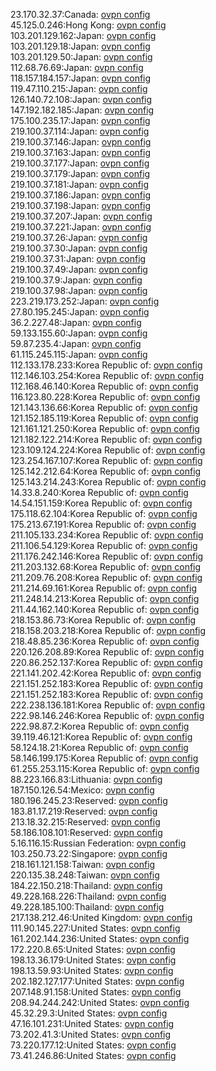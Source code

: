 23.170.32.37:Canada: [ovpn config](vpn/23_170_32_37.ovpn)  
45.125.0.246:Hong Kong: [ovpn config](vpn/45_125_0_246.ovpn)  
103.201.129.162:Japan: [ovpn config](vpn/103_201_129_162.ovpn)  
103.201.129.18:Japan: [ovpn config](vpn/103_201_129_18.ovpn)  
103.201.129.50:Japan: [ovpn config](vpn/103_201_129_50.ovpn)  
112.68.76.69:Japan: [ovpn config](vpn/112_68_76_69.ovpn)  
118.157.184.157:Japan: [ovpn config](vpn/118_157_184_157.ovpn)  
119.47.110.215:Japan: [ovpn config](vpn/119_47_110_215.ovpn)  
126.140.72.108:Japan: [ovpn config](vpn/126_140_72_108.ovpn)  
147.192.182.185:Japan: [ovpn config](vpn/147_192_182_185.ovpn)  
175.100.235.17:Japan: [ovpn config](vpn/175_100_235_17.ovpn)  
219.100.37.114:Japan: [ovpn config](vpn/219_100_37_114.ovpn)  
219.100.37.146:Japan: [ovpn config](vpn/219_100_37_146.ovpn)  
219.100.37.163:Japan: [ovpn config](vpn/219_100_37_163.ovpn)  
219.100.37.177:Japan: [ovpn config](vpn/219_100_37_177.ovpn)  
219.100.37.179:Japan: [ovpn config](vpn/219_100_37_179.ovpn)  
219.100.37.181:Japan: [ovpn config](vpn/219_100_37_181.ovpn)  
219.100.37.186:Japan: [ovpn config](vpn/219_100_37_186.ovpn)  
219.100.37.198:Japan: [ovpn config](vpn/219_100_37_198.ovpn)  
219.100.37.207:Japan: [ovpn config](vpn/219_100_37_207.ovpn)  
219.100.37.221:Japan: [ovpn config](vpn/219_100_37_221.ovpn)  
219.100.37.26:Japan: [ovpn config](vpn/219_100_37_26.ovpn)  
219.100.37.30:Japan: [ovpn config](vpn/219_100_37_30.ovpn)  
219.100.37.31:Japan: [ovpn config](vpn/219_100_37_31.ovpn)  
219.100.37.49:Japan: [ovpn config](vpn/219_100_37_49.ovpn)  
219.100.37.9:Japan: [ovpn config](vpn/219_100_37_9.ovpn)  
219.100.37.98:Japan: [ovpn config](vpn/219_100_37_98.ovpn)  
223.219.173.252:Japan: [ovpn config](vpn/223_219_173_252.ovpn)  
27.80.195.245:Japan: [ovpn config](vpn/27_80_195_245.ovpn)  
36.2.227.48:Japan: [ovpn config](vpn/36_2_227_48.ovpn)  
59.133.155.60:Japan: [ovpn config](vpn/59_133_155_60.ovpn)  
59.87.235.4:Japan: [ovpn config](vpn/59_87_235_4.ovpn)  
61.115.245.115:Japan: [ovpn config](vpn/61_115_245_115.ovpn)  
112.133.178.233:Korea Republic of: [ovpn config](vpn/112_133_178_233.ovpn)  
112.146.103.254:Korea Republic of: [ovpn config](vpn/112_146_103_254.ovpn)  
112.168.46.140:Korea Republic of: [ovpn config](vpn/112_168_46_140.ovpn)  
116.123.80.228:Korea Republic of: [ovpn config](vpn/116_123_80_228.ovpn)  
121.143.136.66:Korea Republic of: [ovpn config](vpn/121_143_136_66.ovpn)  
121.152.185.119:Korea Republic of: [ovpn config](vpn/121_152_185_119.ovpn)  
121.161.121.250:Korea Republic of: [ovpn config](vpn/121_161_121_250.ovpn)  
121.182.122.214:Korea Republic of: [ovpn config](vpn/121_182_122_214.ovpn)  
123.109.124.224:Korea Republic of: [ovpn config](vpn/123_109_124_224.ovpn)  
123.254.167.107:Korea Republic of: [ovpn config](vpn/123_254_167_107.ovpn)  
125.142.212.64:Korea Republic of: [ovpn config](vpn/125_142_212_64.ovpn)  
125.143.214.243:Korea Republic of: [ovpn config](vpn/125_143_214_243.ovpn)  
14.33.8.240:Korea Republic of: [ovpn config](vpn/14_33_8_240.ovpn)  
14.54.151.159:Korea Republic of: [ovpn config](vpn/14_54_151_159.ovpn)  
175.118.62.104:Korea Republic of: [ovpn config](vpn/175_118_62_104.ovpn)  
175.213.67.191:Korea Republic of: [ovpn config](vpn/175_213_67_191.ovpn)  
211.105.133.234:Korea Republic of: [ovpn config](vpn/211_105_133_234.ovpn)  
211.106.54.129:Korea Republic of: [ovpn config](vpn/211_106_54_129.ovpn)  
211.176.242.146:Korea Republic of: [ovpn config](vpn/211_176_242_146.ovpn)  
211.203.132.68:Korea Republic of: [ovpn config](vpn/211_203_132_68.ovpn)  
211.209.76.208:Korea Republic of: [ovpn config](vpn/211_209_76_208.ovpn)  
211.214.69.161:Korea Republic of: [ovpn config](vpn/211_214_69_161.ovpn)  
211.248.14.213:Korea Republic of: [ovpn config](vpn/211_248_14_213.ovpn)  
211.44.162.140:Korea Republic of: [ovpn config](vpn/211_44_162_140.ovpn)  
218.153.86.73:Korea Republic of: [ovpn config](vpn/218_153_86_73.ovpn)  
218.158.203.218:Korea Republic of: [ovpn config](vpn/218_158_203_218.ovpn)  
218.48.85.236:Korea Republic of: [ovpn config](vpn/218_48_85_236.ovpn)  
220.126.208.89:Korea Republic of: [ovpn config](vpn/220_126_208_89.ovpn)  
220.86.252.137:Korea Republic of: [ovpn config](vpn/220_86_252_137.ovpn)  
221.141.202.42:Korea Republic of: [ovpn config](vpn/221_141_202_42.ovpn)  
221.151.252.183:Korea Republic of: [ovpn config](vpn/221_151_252_183.ovpn)  
221.151.252.183:Korea Republic of: [ovpn config](vpn/221_151_252_183.ovpn)  
222.238.136.181:Korea Republic of: [ovpn config](vpn/222_238_136_181.ovpn)  
222.98.146.246:Korea Republic of: [ovpn config](vpn/222_98_146_246.ovpn)  
222.98.87.2:Korea Republic of: [ovpn config](vpn/222_98_87_2.ovpn)  
39.119.46.121:Korea Republic of: [ovpn config](vpn/39_119_46_121.ovpn)  
58.124.18.21:Korea Republic of: [ovpn config](vpn/58_124_18_21.ovpn)  
58.146.199.175:Korea Republic of: [ovpn config](vpn/58_146_199_175.ovpn)  
61.255.253.115:Korea Republic of: [ovpn config](vpn/61_255_253_115.ovpn)  
88.223.166.83:Lithuania: [ovpn config](vpn/88_223_166_83.ovpn)  
187.150.126.54:Mexico: [ovpn config](vpn/187_150_126_54.ovpn)  
180.196.245.23:Reserved: [ovpn config](vpn/180_196_245_23.ovpn)  
183.81.17.219:Reserved: [ovpn config](vpn/183_81_17_219.ovpn)  
213.18.32.215:Reserved: [ovpn config](vpn/213_18_32_215.ovpn)  
58.186.108.101:Reserved: [ovpn config](vpn/58_186_108_101.ovpn)  
5.16.116.15:Russian Federation: [ovpn config](vpn/5_16_116_15.ovpn)  
103.250.73.22:Singapore: [ovpn config](vpn/103_250_73_22.ovpn)  
218.161.121.158:Taiwan: [ovpn config](vpn/218_161_121_158.ovpn)  
220.135.38.248:Taiwan: [ovpn config](vpn/220_135_38_248.ovpn)  
184.22.150.218:Thailand: [ovpn config](vpn/184_22_150_218.ovpn)  
49.228.168.226:Thailand: [ovpn config](vpn/49_228_168_226.ovpn)  
49.228.185.100:Thailand: [ovpn config](vpn/49_228_185_100.ovpn)  
217.138.212.46:United Kingdom: [ovpn config](vpn/217_138_212_46.ovpn)  
111.90.145.227:United States: [ovpn config](vpn/111_90_145_227.ovpn)  
161.202.144.236:United States: [ovpn config](vpn/161_202_144_236.ovpn)  
172.220.8.65:United States: [ovpn config](vpn/172_220_8_65.ovpn)  
198.13.36.179:United States: [ovpn config](vpn/198_13_36_179.ovpn)  
198.13.59.93:United States: [ovpn config](vpn/198_13_59_93.ovpn)  
202.182.127.177:United States: [ovpn config](vpn/202_182_127_177.ovpn)  
207.148.91.158:United States: [ovpn config](vpn/207_148_91_158.ovpn)  
208.94.244.242:United States: [ovpn config](vpn/208_94_244_242.ovpn)  
45.32.29.3:United States: [ovpn config](vpn/45_32_29_3.ovpn)  
47.16.101.231:United States: [ovpn config](vpn/47_16_101_231.ovpn)  
73.202.41.3:United States: [ovpn config](vpn/73_202_41_3.ovpn)  
73.220.177.12:United States: [ovpn config](vpn/73_220_177_12.ovpn)  
73.41.246.86:United States: [ovpn config](vpn/73_41_246_86.ovpn)  
